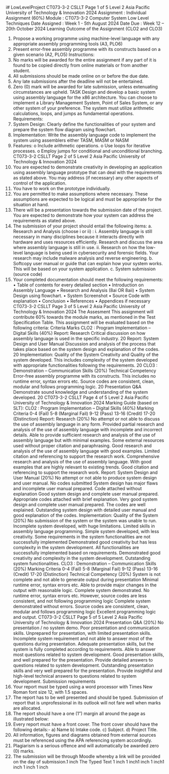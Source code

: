 i# LowLevelProject
CT073-3-2 CSLLT Page 1 of 5
Level 2 Asia Pacific University of Technology & Innovation 2024
Assignment : Individual Assignment (60%)
Module : CT073-3-2 Computer System Low Level Techniques
Date Assigned : Week 1 - 5th August 2024
Date Due : Week 12 – 20th October 2024
Learning Outcome of the Assignment (CLO2 and CLO3)
1. Propose a working programme using machine-level language with any appropriate
assembly programming tools (A3, PLO6)
2. Present error-free assembly programme with its constructs based on a given scenario
(A2, PLO5)
Instructions:
1. No marks will be awarded for the entire assignment if any part of it is found to be
copied directly from online materials or from another student.
2. All submissions should be made online on or before the due date.
3. Any late submissions after the deadline will not be entertained.
4. Zero (0) mark will be awarded for late submission, unless extenuating circumstances
are upheld.
TASK
Design and develop a basic system using assembly language for the x86 architecture. You
can choose to implement a Library Management System, Point of Sales System, or any other
system of your preference. The system must utilize arithmetic calculations, loops, and jumps
as fundamental operations.
Requirements:
1. System Design: Clearly define the functionalities of your system and prepare the
system flow diagram using flowchart.
2. Implementation: Write the assembly language code to implement the system using
assemblers either TASM, MASM or NASM
3. Features:
o Include arithmetic operations.
o Use loops for iterative processes.
o Employ jumps for conditional and unconditional branching.
CT073-3-2 CSLLT Page 2 of 5
Level 2 Asia Pacific University of Technology & Innovation 2024
4. You are expected to demonstrate creativity in developing an application using
assembly language prototype that can deal with the requirements as stated above.
You may address (if necessary) any other aspects of control of the application.
5. You have to work on the prototype individually.
6. You are permitted to make assumptions where necessary. These assumptions are
expected to be logical and must be appropriate for the situation at hand.
7. There will be a presentation towards the submission date of the project. You are
expected to demonstrate how your system can address the requirements as stated
above.
8. The submission of your project should entail the following items:
a. Research and Analysis (choose i or ii) :
i. Assembly language is still necessary in many disciplines because it
interacts directly with hardware and uses resources efficiently.
Research and discuss the area where assembly language is still in use.
ii. Research on how the low-level language is being used in
cybersecurity and forensic fields. Your research may include malware
analysis and reverse engineering.
b. Softcopy user manual or guide that can explain how your system works. This
will be based on your system application.
c. System submission (source code)
9. Your completed documentation should meet the following requirements:
• Table of contents for every detailed section
• Introduction on Assembly Language
• Research and Analysis (8ai OR 8aii)
• System Design using flowchart.
• System Screenshot
• Source Code with explanation
• Conclusion
• References
• Appendices if necessary
CT073-3-2 CSLLT Page 3 of 5
Level 2 Asia Pacific University of Technology & Innovation 2024
The Assesment
This assignment will contribute 60% towards the module marks, as mentioned in the Test
Specification Table. This assignment will be evaluated based on the following criteria:
Criteria Marks
CLO2 : Program Implementation – Digital Skills (40%)
Report: Research
Critical discussion on how assembly language is used in the
specific industry.
20
Report: System Design and User Manual
Discussion and analysis of the process that takes place based on the
system design and explanation of the codes.
20
Implementation: Quality of the System
Creativity and Quality of the system developed. This includes
complexity of the system developed with appropriate
functionalities following the requirements.
20
CLO3 : Demonstration – Communication Skills (20%)
Technical Competency
Error-free assembly programme with its constructs. This includes
no runtime error, syntax errors etc. Source codes are consistent,
clean, modular and follows programming logic.
20
Presentation Q&A
Demonstrate sound knowledge and understanding of the system
developed.
20
CT073-3-2 CSLLT Page 4 of 5
Level 2 Asia Pacific University of Technology & Innovation 2024
Marking Guide (based on SLT):
CLO2 : Program Implementation – Digital Skills (40%)
Marking Criteria 0-4
(Fail)
5-8
(Marginal Fail)
9-12
(Pass)
13-16
(Credit)
17-20
(Distinction)
Report: Research
(20%)
No attempt or not
able to discuss the
use of assembly
language in any
form.
Provided partial
research and
analysis of the use
of assembly
language with
incomplete and
incorrect details.
Able to provide
sufficient research
and analysis of the
use of assembly
language but with
minimal examples.
Some external
resources used
without proper
citation and
paraphrasing.
Good research and
analysis of the use
of assembly
language with good
examples. Limited
citation and
referencing to
support the research
work.
Comprehensive
research and
analysis of the use
of assembly
language. With
good examples
that are highly
relevant to
existing trends.
Good citation and
referencing to
support the
research work.
Report: System
Design and User
Manual
(20%)
No attempt or not
able to produce
system design and
user manual. No
codes submitted
System design has
major flaws and
incomplete user
manual prepared.
Code attached
without explanation
Good system design
and complete user
manual prepared.
Appropriate codes
attached with brief
explanation.
Very good system
design and
complete user
manual prepared.
The codes are well
explained.
Outstanding
system design
with detailed user
manual and good
explanation of the
codes.
Implementation:
Quality of the
System
(20%)
No submission of
the system or the
system was unable
to run.
Incomplete system
developed, with
huge limitations.
Limited skills in
assembly language
programming.
Simple system
developed, with
less creativity.
Some requirements
in the system
functionalities are
not successfully
implemented
Demonstrated good
creativity but has
less complexity in
the system
development. All
functionalities are
successfully
implemented based
on requirements.
Demonstrated
good creativity
and complexity in
the system
development.
Outstanding
system
functionalities.
CLO3 : Demonstration – Communication Skills (20%)
Marking Criteria 0-4
(Fail)
5-8
(Marginal Fail)
9-12
(Pass)
13-16
(Credit)
17-20
(Distinction)
Technical
Competency
(20%)
System is not
complete and not
able to generate
output during
presentation
Minimal runtime
error, syntax errors
etc. Able to provide
major changes in
the output with
reasonable logic.
Complete system
demonstrated. No
runtime error,
syntax errors etc.
However, source
codes are less
consistent, and not
following
programming logic
Complete system
demonstrated
without errors.
Source codes are
consistent, clean,
modular and
follows
programming logic
Excellent
programming
logic and output.
CT073-3-2 CSLLT Page 5 of 5
Level 2 Asia Pacific University of Technology & Innovation 2024
Presentation Q&A
(20%)
No presentation / no
system demo. Poor
presentation and
communication
skills.
Unprepared for
presentation, with
limited presentation
skills. Incomplete
system requirement
and not able to
answer most of the
questions during
presentation.
Adequate
presentation skills,
but the system is
fully completed
according to
requirements. Able
to answer most
questions related to
system
development.
Good presentation
skills, and well
prepared for the
presentation.
Provide detailed
answers to
questions related to
system
development.
Outstanding
presentation skills
and very well
prepared for the
presentation.
Provide insightful
and high-level
technical answers
to questions
related to system
development.
Submission requirements
1. Your report must be typed using a word processor with Times New Roman font size 12,
with 1.5 spaces.
2. The report has to be well presented and should be typed. Submission of report that is
unprofessional in its outlook will not fare well when marks are allocated.
3. The report should have a one (1”) margin all around the page as illustrated below:
4. Every report must have a front cover. The front cover should have the following details:-
a) Name
b) Intake code.
c) Subject.
d) Project Title.
5. All information, figures and diagrams obtained from external sources must be referenced
using the APA referencing system accordingly.
6. Plagiarism is a serious offence and will automatically be awarded zero (0) marks.
7. The submission will be through Moodle whereby a link will be provided on the day of
submission.1 inch
The Typed Text
1 inch
1 inch1 inch
1 inch1 inch
1 inch 1 inch
